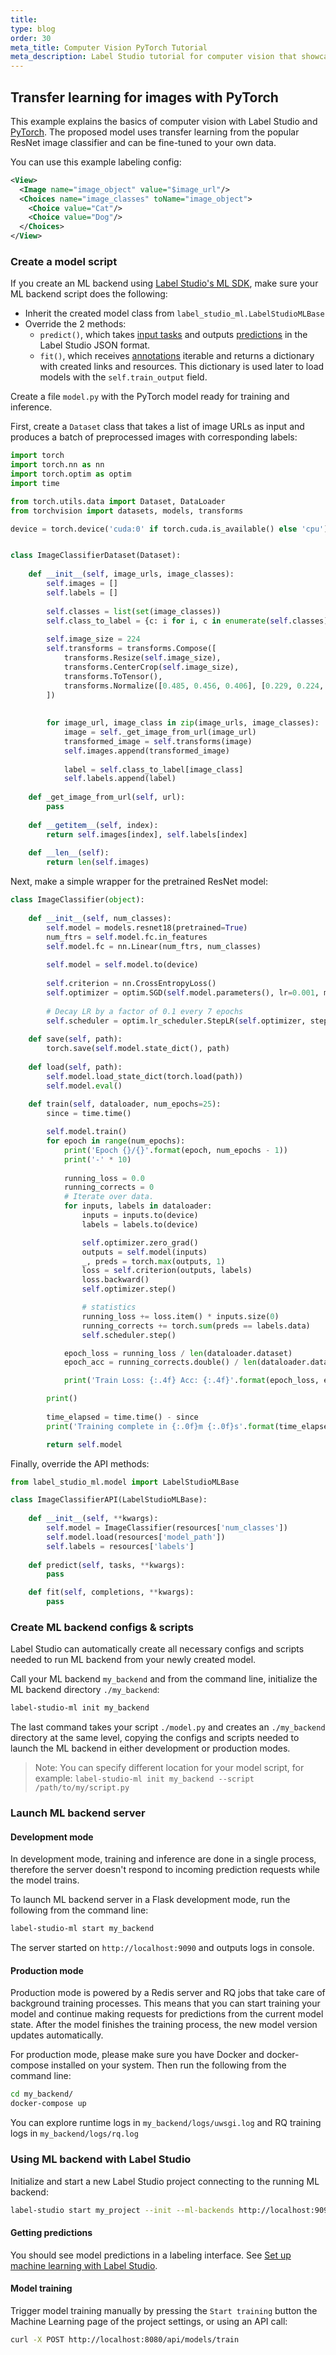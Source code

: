```yaml
---
title:
type: blog
order: 30
meta_title: Computer Vision PyTorch Tutorial
meta_description: Label Studio tutorial for computer vision that showcases transfer learning for images using PyTorch and Label Studio.
---
```


## Transfer learning for images with PyTorch

This example explains the basics of computer vision with Label Studio and [PyTorch](https://pytorch.org/).
The proposed model uses transfer learning from the popular ResNet image classifier and can be fine-tuned to your own data.

You can use this example labeling config:

```xml
<View>
  <Image name="image_object" value="$image_url"/>
  <Choices name="image_classes" toName="image_object">
    <Choice value="Cat"/>
    <Choice value="Dog"/>
  </Choices>
</View>
```

### Create a model script

If you create an ML backend using [Label Studio's ML SDK](/guide/ml_create.html), make sure your ML backend script does the following:

- Inherit the created model class from `label_studio_ml.LabelStudioMLBase`
- Override the 2 methods:
    - `predict()`, which takes [input tasks](/guide/tasks.html#Basic-Label-Studio-JSON-format) and outputs [predictions](/guide/predictions.html) in the Label Studio JSON format.
    - `fit()`, which receives [annotations](/guide/export.html#Label-Studio-JSON-format-of-annotated-tasks) iterable and returns a dictionary with created links and resources. This dictionary is used later to load models with the `self.train_output` field.

Create a file `model.py` with the PyTorch model ready for training and inference.

First, create a `Dataset` class that takes a list of image URLs as input and produces a batch of preprocessed images with corresponding labels:

```python
import torch
import torch.nn as nn
import torch.optim as optim
import time

from torch.utils.data import Dataset, DataLoader
from torchvision import datasets, models, transforms

device = torch.device('cuda:0' if torch.cuda.is_available() else 'cpu')


class ImageClassifierDataset(Dataset):
        
    def __init__(self, image_urls, image_classes):
        self.images = []
        self.labels = []
        
        self.classes = list(set(image_classes))
        self.class_to_label = {c: i for i, c in enumerate(self.classes)}
        
        self.image_size = 224
        self.transforms = transforms.Compose([
            transforms.Resize(self.image_size),
            transforms.CenterCrop(self.image_size),
            transforms.ToTensor(),
            transforms.Normalize([0.485, 0.456, 0.406], [0.229, 0.224, 0.225])
        ])
        
        
        for image_url, image_class in zip(image_urls, image_classes):
            image = self._get_image_from_url(image_url)
            transformed_image = self.transforms(image)
            self.images.append(transformed_image)
            
            label = self.class_to_label[image_class]
            self.labels.append(label)
            
    def _get_image_from_url(self, url):
        pass
    
    def __getitem__(self, index):
        return self.images[index], self.labels[index]
    
    def __len__(self):
        return len(self.images)
```

Next, make a simple wrapper for the pretrained ResNet model:

```python
class ImageClassifier(object):
    
    def __init__(self, num_classes):
        self.model = models.resnet18(pretrained=True)
        num_ftrs = self.model.fc.in_features
        self.model.fc = nn.Linear(num_ftrs, num_classes)
        
        self.model = self.model.to(device)
        
        self.criterion = nn.CrossEntropyLoss()
        self.optimizer = optim.SGD(self.model.parameters(), lr=0.001, momentum=0.9)
        
        # Decay LR by a factor of 0.1 every 7 epochs
        self.scheduler = optim.lr_scheduler.StepLR(self.optimizer, step_size=7, gamma=0.1)
    
    def save(self, path):
        torch.save(self.model.state_dict(), path)
    
    def load(self, path):
        self.model.load_state_dict(torch.load(path))
        self.model.eval()
        
    def train(self, dataloader, num_epochs=25):
        since = time.time()

        self.model.train()
        for epoch in range(num_epochs):
            print('Epoch {}/{}'.format(epoch, num_epochs - 1))
            print('-' * 10)
            
            running_loss = 0.0
            running_corrects = 0    
            # Iterate over data.
            for inputs, labels in dataloader:
                inputs = inputs.to(device)
                labels = labels.to(device)

                self.optimizer.zero_grad()
                outputs = self.model(inputs)
                _, preds = torch.max(outputs, 1)
                loss = self.criterion(outputs, labels)
                loss.backward()
                self.optimizer.step()

                # statistics
                running_loss += loss.item() * inputs.size(0)
                running_corrects += torch.sum(preds == labels.data)
                self.scheduler.step()

            epoch_loss = running_loss / len(dataloader.dataset)
            epoch_acc = running_corrects.double() / len(dataloader.dataset)

            print('Train Loss: {:.4f} Acc: {:.4f}'.format(epoch_loss, epoch_acc))

        print()
    
        time_elapsed = time.time() - since
        print('Training complete in {:.0f}m {:.0f}s'.format(time_elapsed // 60, time_elapsed % 60))

        return self.model
```

Finally, override the API methods:

```python
from label_studio_ml.model import LabelStudioMLBase

class ImageClassifierAPI(LabelStudioMLBase):
    
    def __init__(self, **kwargs):
        self.model = ImageClassifier(resources['num_classes'])
        self.model.load(resources['model_path'])
        self.labels = resources['labels']
        
    def predict(self, tasks, **kwargs):
        pass

    def fit(self, completions, **kwargs):
        pass
```

### Create ML backend configs & scripts

Label Studio can automatically create all necessary configs and scripts needed to run ML backend from your newly created model.

Call your ML backend `my_backend` and from the command line, initialize the ML backend directory `./my_backend`:

```bash
label-studio-ml init my_backend
```

The last command takes your script `./model.py` and creates an `./my_backend` directory at the same level, copying the configs and scripts needed to launch the ML backend in either development or production modes.

> Note: You can specify different location for your model script, for example: `label-studio-ml init my_backend --script /path/to/my/script.py`

### Launch ML backend server

#### Development mode

In development mode, training and inference are done in a single process, therefore the server doesn't respond to incoming prediction requests while the model trains.

To launch ML backend server in a Flask development mode, run the following from the command line:

```bash
label-studio-ml start my_backend
```

The server started on `http://localhost:9090` and outputs logs in console.

#### Production mode

Production mode is powered by a Redis server and RQ jobs that take care of background training processes. This means that you can start training your model and continue making requests for predictions from the current model state. 
After the model finishes the training process, the new model version updates automatically.

For production mode, please make sure you have Docker and docker-compose installed on your system. Then run the following from the command line:

```bash
cd my_backend/
docker-compose up
```

You can explore runtime logs in `my_backend/logs/uwsgi.log` and RQ training logs in `my_backend/logs/rq.log`

### Using ML backend with Label Studio

Initialize and start a new Label Studio project connecting to the running ML backend:

```bash
label-studio start my_project --init --ml-backends http://localhost:9090
```

#### Getting predictions

You should see model predictions in a labeling interface. See [Set up machine learning with Label Studio](/guide/ml.html).

#### Model training

Trigger model training manually by pressing the `Start training` button the Machine Learning page of the project settings, or using an API call:

```bash
curl -X POST http://localhost:8080/api/models/train
```